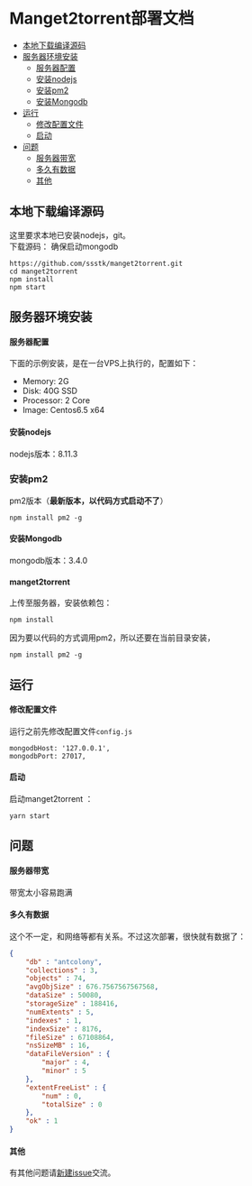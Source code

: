 # Manget2torrent部署文档
- [本地下载编译源码](#本地下载编译源码)
- [服务器环境安装](#服务器环境安装)
    - [服务器配置](#服务器配置)
    - [安装nodejs](#安装nodejs)
    - [安装pm2](#安装pm2)
    - [安装Mongodb](#安装Mongodb)
- [运行](#运行)
    - [修改配置文件](#修改配置文件)
    - [启动](#启动)
- [问题](#问题)
    - [服务器带宽](#服务器带宽)
    - [多久有数据](#多久有数据)
    - [其他](#其他)
  
## 本地下载编译源码

这里要求本地已安装nodejs，git。  
下载源码：
确保启动mongodb 
```shell
https://github.com/ssstk/manget2torrent.git
cd manget2torrent
npm install 
npm start 
```

## 服务器环境安装

#### 服务器配置

下面的示例安装，是在一台VPS上执行的，配置如下：

- Memory: 2G
- Disk: 40G SSD
- Processor: 2 Core
- Image: Centos6.5 x64
  
#### 安装nodejs

nodejs版本：8.11.3  
  
### 安装pm2

pm2版本（**最新版本，以代码方式启动不了**）


```shell
npm install pm2 -g 
```


#### 安装Mongodb

mongodb版本：3.4.0  

#### manget2torrent

上传至服务器，安装依赖包：

```shell
npm install 
```

因为要以代码的方式调用pm2，所以还要在当前目录安装，

    npm install pm2 -g

## 运行

#### 修改配置文件

运行之前先修改配置文件`config.js`

```
mongodbHost: '127.0.0.1',
mongodbPort: 27017,

```

  
#### 启动

启动manget2torrent ：

```shell
yarn start 
```


## 问题

#### 服务器带宽
带宽太小容易跑满

#### 多久有数据

这个不一定，和网络等都有关系。不过这次部署，很快就有数据了：

```json
{
    "db" : "antcolony",
    "collections" : 3,
    "objects" : 74,
    "avgObjSize" : 676.7567567567568,
    "dataSize" : 50080,
    "storageSize" : 188416,
    "numExtents" : 5,
    "indexes" : 1,
    "indexSize" : 8176,
    "fileSize" : 67108864,
    "nsSizeMB" : 16,
    "dataFileVersion" : {
        "major" : 4,
        "minor" : 5
    },
    "extentFreeList" : {
        "num" : 0,
        "totalSize" : 0
    },
    "ok" : 1
}
```
  


#### 其他
有其他问题请[新建issue](https://github.com/ssstk/manget2torrent/issues)交流。



